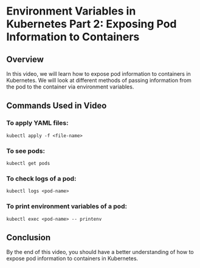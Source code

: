 # Environment Variables in Kubernetes Part 2: Exposing Pod Information to Containers

## Overview
In this video, we will learn how to expose pod information to containers in Kubernetes. We will look at different methods of passing information from the pod to the container via environment variables.

## Commands Used in Video

### To apply YAML files:
```
kubectl apply -f <file-name>
```

### To see pods:
```
kubectl get pods
```

### To check logs of a pod:
```
kubectl logs <pod-name>
```

### To print environment variables of a pod:
```
kubectl exec <pod-name> -- printenv
```

## Conclusion
By the end of this video, you should have a better understanding of how to expose pod information to containers in Kubernetes.
